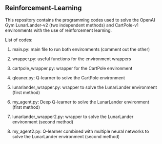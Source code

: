 ## Reinforcement-Learning

This repository contains the programming codes used to solve the OpenAI Gym LunarLander-v2 (two independent methods) and CartPole-v1 environments with the use of reinforcement learning.

List of codes:
1. main.py: main file to run both environments (comment out the other)
2. wrapper.py: useful functions for the environment wrappers

3. cartpole_wrapper.py: wrapper for the CartPole environment
4. qleaner.py: Q-learner to solve the CartPole environment

5. lunarlander_wrapper.py: wrapper to solve the LunarLander environment (first method)
6. my_agent.py: Deep Q-learner to solve the LunarLander environment (first method)

7. lunarlander_wrapper2.py: wrapper to solve the LunarLander environment (second method)
8. my_agent2.py: Q-learner combined with multiple neural networks to solve the LunarLander environment (second method)

